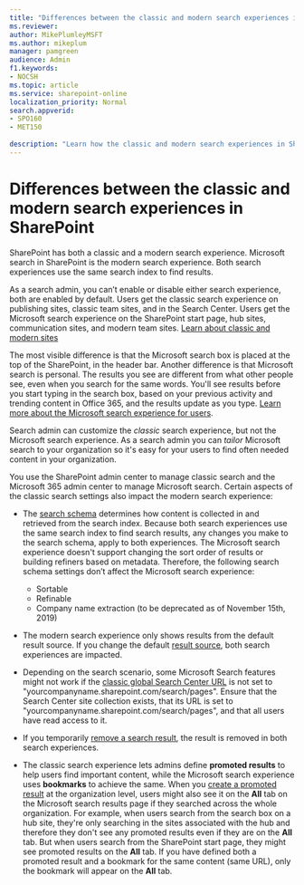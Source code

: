 ```yaml
---
title: "Differences between the classic and modern search experiences in SharePoint"
ms.reviewer: 
author: MikePlumleyMSFT
ms.author: mikeplum
manager: pamgreen
audience: Admin
f1.keywords:
- NOCSH
ms.topic: article
ms.service: sharepoint-online
localization_priority: Normal
search.appverid:
- SPO160
- MET150
 
description: "Learn how the classic and modern search experiences in SharePoint differ"
---
```


# Differences between the classic and modern search experiences in SharePoint

SharePoint has both a classic and a modern search experience. Microsoft search in SharePoint is the modern search experience. Both search experiences use the same search index to find results.

As a search admin, you can’t enable or disable either search experience, both are enabled by default. Users get the classic search experience on publishing sites, classic team sites, and in the Search Center. Users get the Microsoft search experience on the SharePoint start page, hub sites, communication sites, and modern team sites. [Learn about classic and modern sites](https://support.office.com/article/5725c103-505d-4a6e-9350-300d3ec7d73f)

The most visible difference is that the Microsoft search box is placed at the top of the SharePoint, in the header bar. Another difference is that Microsoft search is personal. The results you see are different from what other people see, even when you search for the same words. You'll see results before you start typing in the search box, based on your previous activity and trending content in Office 365, and the results update as you type. [Learn more about the Microsoft search experience for users](https://support.office.com/article/d5ed5d11-9e5d-4f1d-b8b4-3d371fe0cb87)​.

​Search admin can customize the *classic* search experience, but not the Microsoft search experience. As a search admin you can *tailor* Microsoft search to your organization so it's easy for your users to find often needed content in your organization.

You use the SharePoint admin center to manage classic search and the Microsoft 365 admin center to manage Microsoft search. Certain aspects of the classic search settings also impact the modern search experience:

- The [search schema](manage-search-schema.md) determines how content is collected in and retrieved from the search index. Because both search experiences use the same search index to find search results, any changes you make to the search schema, apply to both experiences. The Microsoft search experience doesn't support changing the sort order of results or building refiners based on metadata. Therefore, the following search schema settings don’t affect the Microsoft search experience:
    - Sortable
    - Refinable 
    - Company name extraction (to be deprecated as of November 15th, 2019)

- The modern search experience only shows results from the default result source. If you change the default [result source](manage-result-sources.md), both search experiences are impacted.
- Depending on the search scenario, some Microsoft Search features might not work if the [classic global Search Center URL](https://docs.microsoft.com/en-us/sharepoint/specify-default-search-center) is not set to "yourcompanyname.sharepoint.com/search/pages". Ensure that the Search Center site collection exists, that its URL is set to "yourcompanyname.sharepoint.com/search/pages", and that all users have read access to it.
- If you temporarily [remove a search result](remove-search-results.md), the result is removed in both search experiences.
- The classic search experience lets admins define **promoted results** to help users find important content, while the Microsoft search experience uses **bookmarks** to achieve the same. When you [create a promoted result](../SharePointServer/search/manage-query-rules.md) at the organization level, users might also see it on the **All** tab on the Microsoft search results page if they searched across the whole organization. For example, when users search from the search box on a hub site, they're only searching in the sites associated with the hub and therefore they don't see any promoted results even if they are on the **All** tab. But when users search from the SharePoint start page, they might see promoted results on the **All** tab. If you have defined both a promoted result and a bookmark for the same content (same URL), only the bookmark will appear on the **All** tab.
